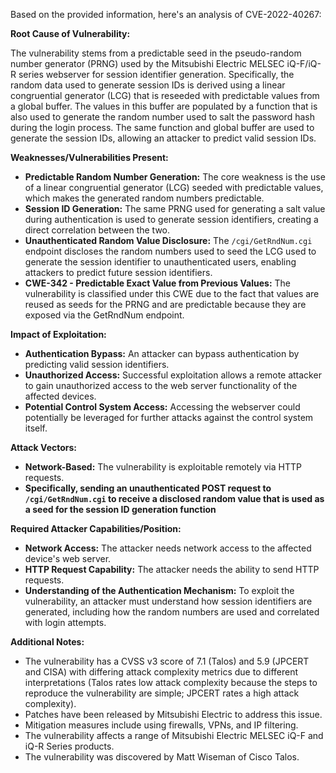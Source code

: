 Based on the provided information, here's an analysis of CVE-2022-40267:

**Root Cause of Vulnerability:**

The vulnerability stems from a predictable seed in the pseudo-random number generator (PRNG) used by the Mitsubishi Electric MELSEC iQ-F/iQ-R series webserver for session identifier generation. Specifically, the random data used to generate session IDs is derived using a linear congruential generator (LCG) that is reseeded with predictable values from a global buffer. The values in this buffer are populated by a function that is also used to generate the random number used to salt the password hash during the login process. The same function and global buffer are used to generate the session IDs, allowing an attacker to predict valid session IDs.

**Weaknesses/Vulnerabilities Present:**

*   **Predictable Random Number Generation:** The core weakness is the use of a linear congruential generator (LCG) seeded with predictable values, which makes the generated random numbers predictable.
*   **Session ID Generation:** The same PRNG used for generating a salt value during authentication is used to generate session identifiers, creating a direct correlation between the two.
*   **Unauthenticated Random Value Disclosure:** The `/cgi/GetRndNum.cgi` endpoint discloses the random numbers used to seed the LCG used to generate the session identifier to unauthenticated users, enabling attackers to predict future session identifiers.
*   **CWE-342 - Predictable Exact Value from Previous Values:** The vulnerability is classified under this CWE due to the fact that values are reused as seeds for the PRNG and are predictable because they are exposed via the GetRndNum endpoint.

**Impact of Exploitation:**

*   **Authentication Bypass:** An attacker can bypass authentication by predicting valid session identifiers.
*   **Unauthorized Access:** Successful exploitation allows a remote attacker to gain unauthorized access to the web server functionality of the affected devices.
*  **Potential Control System Access:** Accessing the webserver could potentially be leveraged for further attacks against the control system itself.

**Attack Vectors:**

*   **Network-Based:** The vulnerability is exploitable remotely via HTTP requests.
*   **Specifically, sending an unauthenticated POST request to `/cgi/GetRndNum.cgi` to receive a disclosed random value that is used as a seed for the session ID generation function**

**Required Attacker Capabilities/Position:**

*   **Network Access:** The attacker needs network access to the affected device's web server.
*   **HTTP Request Capability:** The attacker needs the ability to send HTTP requests.
*   **Understanding of the Authentication Mechanism:** To exploit the vulnerability, an attacker must understand how session identifiers are generated, including how the random numbers are used and correlated with login attempts.

**Additional Notes:**

*   The vulnerability has a CVSS v3 score of 7.1 (Talos) and 5.9 (JPCERT and CISA) with differing attack complexity metrics due to different interpretations (Talos rates low attack complexity because the steps to reproduce the vulnerability are simple; JPCERT rates a high attack complexity).
*   Patches have been released by Mitsubishi Electric to address this issue.
*   Mitigation measures include using firewalls, VPNs, and IP filtering.
*   The vulnerability affects a range of Mitsubishi Electric MELSEC iQ-F and iQ-R Series products.
* The vulnerability was discovered by Matt Wiseman of Cisco Talos.